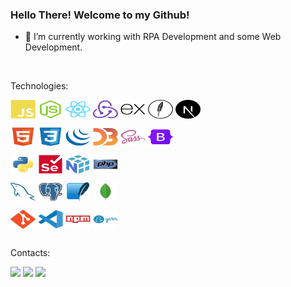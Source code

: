 ### Hello There! Welcome to my Github!


- 🔭 I’m currently working with RPA Development and some Web Development.

<div style="display: inline_block"><br>
   <p>Technologies:</p>
  <img align="center" alt="Alen-Js" height="30" width="40" src="https://raw.githubusercontent.com/devicons/devicon/master/icons/javascript/javascript-plain.svg">
      <img align="center" alt="Alen-nodejs" height="30" width="40" src="https://raw.githubusercontent.com/devicons/devicon/master/icons/nodejs/nodejs-original.svg">
  <img align="center" alt="Alen-React" height="30" width="40" src="https://raw.githubusercontent.com/devicons/devicon/master/icons/react/react-original.svg">
    <img align="center" alt="Alen-Redux" height="30" width="40" src="https://raw.githubusercontent.com/devicons/devicon/master/icons/redux/redux-original.svg">
   <img align="center" alt="Alen-Express" height="30" width="40" src="https://raw.githubusercontent.com/devicons/devicon/master/icons/express/express-original.svg">
      <img align="center" alt="Alen-feathersjs" height="30" width="40" src="https://raw.githubusercontent.com/devicons/devicon/master/icons/feathersjs/feathersjs-original.svg">
         <img align="center" alt="Alen-nextjs" height="30" width="40" src="https://raw.githubusercontent.com/devicons/devicon/master/icons/nextjs/nextjs-original.svg">


  <p></p>
  <img align="center" alt="Alen-HTML" height="30" width="40" src="https://raw.githubusercontent.com/devicons/devicon/master/icons/html5/html5-original.svg">
  <img align="center" alt="Alen-CSS" height="30" width="40" src="https://raw.githubusercontent.com/devicons/devicon/master/icons/css3/css3-original.svg">
  <img align="center" alt="Alen-jQuery" height="30" width="40" src="https://raw.githubusercontent.com/devicons/devicon/master/icons/jquery/jquery-original.svg">
         <img align="center" alt="Alen-d3js" height="30" width="40" src="https://raw.githubusercontent.com/devicons/devicon/master/icons/d3js/d3js-original.svg">
  <img align="center" alt="Alen-Sass" height="30" width="40" src="https://raw.githubusercontent.com/devicons/devicon/master/icons/sass/sass-original.svg">
  <img align="center" alt="Alen-BootStrap" height="30" width="40" src="https://raw.githubusercontent.com/devicons/devicon/master/icons/bootstrap/bootstrap-original.svg">
  <p></p>
  <img align="center" alt="Alen-Python" height="30" width="40" src="https://raw.githubusercontent.com/devicons/devicon/master/icons/python/python-original.svg">
    <img align="center" alt="Alen-selenium" height="30" width="40" src="https://raw.githubusercontent.com/devicons/devicon/master/icons/selenium/selenium-original.svg">
    <img align="center" alt="Alen-numpy" height="30" width="40" src="https://raw.githubusercontent.com/devicons/devicon/master/icons/numpy/numpy-original.svg">
    <img align="center" alt="Alen-Php" height="30" width="40" src="https://raw.githubusercontent.com/devicons/devicon/master/icons/php/php-original.svg">
  <p></p>
     <p></p>
  <img align="center" alt="Alen-MySQL" height="30" width="40" src="https://raw.githubusercontent.com/devicons/devicon/master/icons/mysql/mysql-original.svg">
    <img align="center" alt="Alen-postgresql" height="30" width="40" src="https://raw.githubusercontent.com/devicons/devicon/master/icons/postgresql/postgresql-original.svg">
       <img align="center" alt="Alen-microsoftsqlserver" height="30" width="40" src="https://raw.githubusercontent.com/devicons/devicon/master/icons/sqlite/sqlite-original.svg">
    <img align="center" alt="Alen-mongodb" height="30" width="40" src="https://raw.githubusercontent.com/devicons/devicon/master/icons/mongodb/mongodb-original.svg">

  <p></p>
    <img align="center" alt="Alen-Github" height="30" width="40" src="https://raw.githubusercontent.com/devicons/devicon/master/icons/git/git-original.svg">
    <img align="center" alt="Alen-vscode" height="30" width="40" src="https://raw.githubusercontent.com/devicons/devicon/master/icons/vscode/vscode-original.svg">
       <img align="center" alt="Alen-npm" height="30" width="40" src="https://raw.githubusercontent.com/devicons/devicon/master/icons/npm/npm-original-wordmark.svg">
          <img align="center" alt="Alen-yarn" height="30" width="40" src="https://raw.githubusercontent.com/devicons/devicon/master/icons/yarn/yarn-original-wordmark.svg">
  <p></p>
</div>
  
  ##
 
<div>
   <p>Contacts:</p> 
  <a href = "mailto:alencardotpy@gmail.com"><img src="https://img.shields.io/badge/-Gmail-%23333?style=for-the-badge&logo=gmail&logoColor=white" target="_blank"></a>
  <a href="https://www.linkedin.com/in/alencardotpy" target="_blank"><img src="https://img.shields.io/badge/-LinkedIn-%230077B5?style=for-the-badge&logo=linkedin&logoColor=white" target="_blank"></a>
  <a href="https://twitter.com/alencardotpy" target="_blank"><img src="https://img.shields.io/badge/-Twitter-%230077B5?style=for-the-badge&logo=twitter&logoColor=white" target="_blank"></a>  
</div>
